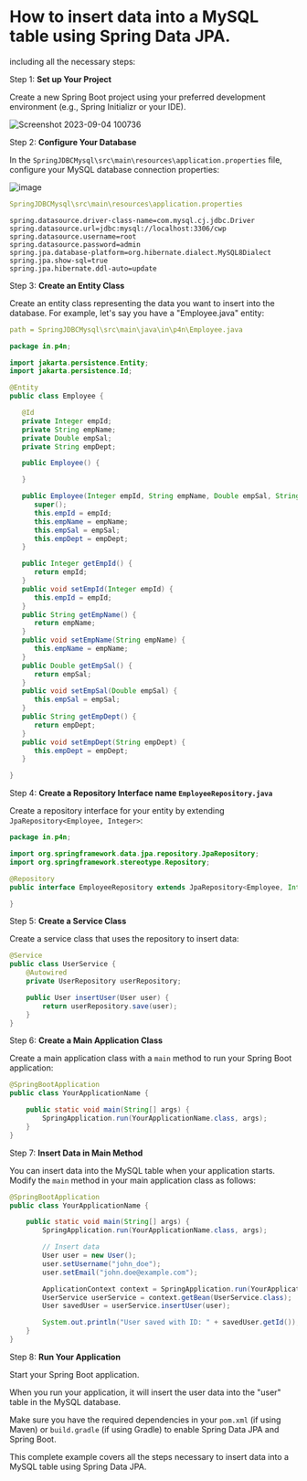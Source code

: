 # How to insert data into a MySQL table using Spring Data JPA.
including all the necessary steps:

Step 1: **Set up Your Project**

Create a new Spring Boot project using your preferred development environment (e.g., Spring Initializr or your IDE).

![Screenshot 2023-09-04 100736](https://github.com/Pankaj-Str/Spring-Tutorial/assets/36913690/06f73722-59ef-4e5e-a880-b2f517875ad9)


Step 2: **Configure Your Database**

In the `SpringJDBCMysql\src\main\resources\application.properties` file, configure your MySQL database connection properties:

![image](https://github.com/Pankaj-Str/Spring-Tutorial/assets/36913690/c6284969-cbb9-4dba-9c3a-8c2f05198e8b)

```yaml
SpringJDBCMysql\src\main\resources\application.properties
```
```properties
spring.datasource.driver-class-name=com.mysql.cj.jdbc.Driver
spring.datasource.url=jdbc:mysql://localhost:3306/cwp
spring.datasource.username=root
spring.datasource.password=admin
spring.jpa.database-platform=org.hibernate.dialect.MySQL8Dialect
spring.jpa.show-sql=true
spring.jpa.hibernate.ddl-auto=update

```

Step 3: **Create an Entity Class**

Create an entity class representing the data you want to insert into the database. For example, let's say you have a "Employee.java" entity:

```yaml
path = SpringJDBCMysql\src\main\java\in\p4n\Employee.java
```

```java
package in.p4n;

import jakarta.persistence.Entity;
import jakarta.persistence.Id;

@Entity
public class Employee {

   @Id
   private Integer empId;
   private String empName;
   private Double empSal;
   private String empDept;

   public Employee() {

   }

   public Employee(Integer empId, String empName, Double empSal, String empDept) {
      super();
      this.empId = empId;
      this.empName = empName;
      this.empSal = empSal;
      this.empDept = empDept;
   }

   public Integer getEmpId() {
      return empId;
   }
   public void setEmpId(Integer empId) {
      this.empId = empId;
   }
   public String getEmpName() {
      return empName;
   }
   public void setEmpName(String empName) {
      this.empName = empName;
   }
   public Double getEmpSal() {
      return empSal;
   }
   public void setEmpSal(Double empSal) {
      this.empSal = empSal;
   }
   public String getEmpDept() {
      return empDept;
   }
   public void setEmpDept(String empDept) {
      this.empDept = empDept;
   }

}
```

Step 4: **Create a Repository Interface name `EmployeeRepository.java`**

Create a repository interface for your entity by extending `JpaRepository<Employee, Integer>`:

```java
package in.p4n;

import org.springframework.data.jpa.repository.JpaRepository;
import org.springframework.stereotype.Repository;

@Repository
public interface EmployeeRepository extends JpaRepository<Employee, Integer> {

}

```

Step 5: **Create a Service Class**

Create a service class that uses the repository to insert data:

```java
@Service
public class UserService {
    @Autowired
    private UserRepository userRepository;

    public User insertUser(User user) {
        return userRepository.save(user);
    }
}
```

Step 6: **Create a Main Application Class**

Create a main application class with a `main` method to run your Spring Boot application:

```java
@SpringBootApplication
public class YourApplicationName {

    public static void main(String[] args) {
        SpringApplication.run(YourApplicationName.class, args);
    }
}
```

Step 7: **Insert Data in Main Method**

You can insert data into the MySQL table when your application starts. Modify the `main` method in your main application class as follows:

```java
@SpringBootApplication
public class YourApplicationName {

    public static void main(String[] args) {
        SpringApplication.run(YourApplicationName.class, args);

        // Insert data
        User user = new User();
        user.setUsername("john_doe");
        user.setEmail("john.doe@example.com");

        ApplicationContext context = SpringApplication.run(YourApplicationName.class, args);
        UserService userService = context.getBean(UserService.class);
        User savedUser = userService.insertUser(user);

        System.out.println("User saved with ID: " + savedUser.getId());
    }
}
```

Step 8: **Run Your Application**

Start your Spring Boot application.

When you run your application, it will insert the user data into the "user" table in the MySQL database.

Make sure you have the required dependencies in your `pom.xml` (if using Maven) or `build.gradle` (if using Gradle) to enable Spring Data JPA and Spring Boot.

This complete example covers all the steps necessary to insert data into a MySQL table using Spring Data JPA.
